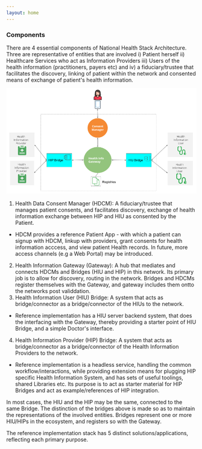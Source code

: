 ```yaml
---
layout: home
---
```


### Components
There are 4 essential components of National Health Stack Architecture. Three are representative of entities that are involved i) Patient herself ii) Healthcare Services who act as Information Providers iii) Users of the health information (practitioners, payers etc) and iv) a fiduciary/trustee that facilitates the discovery, linking of patient  within the network and consented means of exchange of patient's health information.  

![Components of the Architecture](../images/high_level_arch.png)

1. Health Data Consent Manager (HDCM): A fiduciary/trustee that manages patient consents, and facilitates discovery, exchange of health information exchange between HIP and HIU as consented by the Patient. 
- HDCM provides a reference Patient App - with which a patient can signup with HDCM, linkup with providers, grant consents for health information acccess, and view patient Health records. In future, more access channels (e.g a Web Portal) may be introduced. 
2. Health Information Gateway (Gateway): A hub that mediates and connects HDCMs and Bridges (HIU and HIP) in this network. Its primary job is to allow for discovery, routing in the network. Bridges and HDCMs register themselves with the Gateway, and gateway includes them ontto the networks post validdation. 
3. Health Information User (HIU) Bridge: A system that acts as bridge/connector as a bridge/connector of the HIUs to the network. 
- Reference implementation has a HIU server backend system, that does the interfacing with the Gateway, thereby providing a starter point of HIU Bridge, and a simple Doctor's interface.  
4. Health Information Provider (HIP) Bridge: A system that acts as bridge/connector  as a bridge/connector of the Health Information Providers to the network.   
- Reference implementation is a headless service, handling the common workflow/interactions, while providing extension means for plugging HIP specific Health Information System, and has sets of useful toolings, shared Libraries etc. Its purpose is to act as starter material for HIP Bridges and act as example/references of HIP integration. 

In most cases, the HIU and the HIP may be the same, connected to the same Bridge. The distinction of the bridges above is made so as to maintain the representations of the involved entities. Bridges represent one or more HIU/HIPs in the ecosystem, and registers so with the Gateway.  

The reference implementation stack has 5 distinct solutions/applications, reflecting each primary purpose. 
